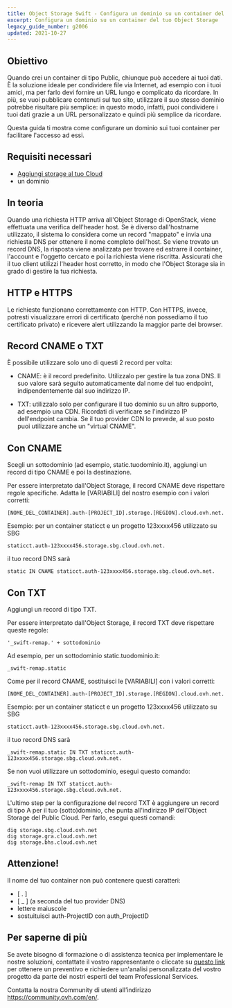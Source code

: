 ```yaml
---
title: Object Storage Swift - Configura un dominio su un container del tuo Object Storage
excerpt: Configura un dominio su un container del tuo Object Storage
legacy_guide_number: g2006
updated: 2021-10-27
---
```


## Obiettivo

Quando crei un container di tipo Public, chiunque può accedere ai tuoi dati.
È la soluzione ideale per condividere file via Internet, ad esempio con i tuoi amici, ma per farlo devi fornire un URL lungo e complicato da ricordare.
In più, se vuoi pubblicare contenuti sul tuo sito, utilizzare il suo stesso dominio potrebbe risultare più semplice: in questo modo, infatti, puoi condividere i tuoi dati grazie a un URL personalizzato e quindi più semplice da ricordare.

Questa guida ti mostra come configurare un dominio sui tuoi container per facilitare l'accesso ad essi.

## Requisiti necessari

- [Aggiungi storage al tuo Cloud](/pages/storage_and_backup/object_storage/pcs_create_container)
- un dominio

## In teoria
Quando una richiesta HTTP arriva all'Object Storage di OpenStack, viene effettuata una verifica dell'header host. Se è diverso dall'hostname utilizzato, il sistema lo considera come un record "mappato" e invia una richiesta DNS per ottenere il nome completo dell'host.
Se viene trovato un record DNS, la risposta viene analizzata per trovare ed estrarre il container, l'account e l'oggetto cercato e poi la richiesta viene riscritta.
Assicurati che il tuo client utilizzi l'header host corretto, in modo che l'Object Storage sia in grado di gestire la tua richiesta.

## HTTP e HTTPS
Le richieste funzionano correttamente con HTTP.
Con HTTPS, invece, potresti visualizzare errori di certificato (perché non possediamo il tuo certificato privato) e ricevere alert utilizzando la maggior parte dei browser.

## Record CNAME o TXT
È possibile utilizzare solo uno di questi 2 record per volta:

- CNAME: è il record predefinito. Utilizzalo per gestire la tua zona DNS. Il suo valore sarà seguito automaticamente dal nome del tuo endpoint, indipendentemente dal suo indirizzo IP.

- TXT: utilizzalo solo per configurare il tuo dominio su un altro supporto, ad esempio una CDN. Ricordati di verificare se l'indirizzo IP dell'endpoint cambia. Se il tuo provider CDN lo prevede, al suo posto puoi utilizzare anche un "virtual CNAME".

## Con CNAME
Scegli un sottodominio (ad esempio, static.tuodominio.it), aggiungi un record di tipo CNAME e poi la destinazione.

Per essere interpretato dall'Object Storage, il record CNAME deve rispettare regole specifiche. Adatta le [VARIABILI] del nostro esempio con i valori corretti:

```
[NOME_DEL_CONTAINER].auth-[PROJECT_ID].storage.[REGION].cloud.ovh.net.
```

Esempio: per un container staticct e un progetto 123xxxx456 utilizzato su SBG

```
staticct.auth-123xxxx456.storage.sbg.cloud.ovh.net.
```

il tuo record DNS sarà

```
static IN CNAME staticct.auth-123xxxx456.storage.sbg.cloud.ovh.net.
```

## Con TXT
Aggiungi un record di tipo TXT.

Per essere interpretato dall'Object Storage, il record TXT deve rispettare queste regole:

```
'_swift-remap.' + sottodominio
```

Ad esempio, per un sottodominio static.tuodominio.it:

```
_swift-remap.static
```

Come per il record CNAME, sostituisci le [VARIABILI] con i valori corretti:

```
[NOME_DEL_CONTAINER].auth-[PROJECT_ID].storage.[REGION].cloud.ovh.net.
```

Esempio: per un container staticct e un progetto 123xxxx456 utilizzato su SBG

```
staticct.auth-123xxxx456.storage.sbg.cloud.ovh.net.
```

il tuo record DNS sarà

```
_swift-remap.static IN TXT staticct.auth-123xxxx456.storage.sbg.cloud.ovh.net.
```

Se non vuoi utilizzare un sottodominio, esegui questo comando:

```
_swift-remap IN TXT staticct.auth-123xxxx456.storage.sbg.cloud.ovh.net.
```

L'ultimo step per la configurazione del record TXT è aggiungere un record di tipo A per il tuo (sotto)dominio, che punta all'indirizzo IP dell'Object Storage del Public Cloud.
Per farlo, esegui questi comandi:

```
dig storage.sbg.cloud.ovh.net
dig storage.gra.cloud.ovh.net
dig storage.bhs.cloud.ovh.net
```

## Attenzione!
Il nome del tuo container non può contenere questi caratteri:

- [ . ]
- [ _ ] (a seconda del tuo provider DNS)
- lettere maiuscole
- sostuituisci auth-ProjectID con auth_ProjectID

## Per saperne di più

Se avete bisogno di formazione o di assistenza tecnica per implementare le nostre soluzioni, contattate il vostro rappresentante o cliccate su [questo link](https://www.ovhcloud.com/it/professional-services/) per ottenere un preventivo e richiedere un'analisi personalizzata del vostro progetto da parte dei nostri esperti del team Professional Services.

Contatta la nostra Community di utenti all’indirizzo <https://community.ovh.com/en/>.